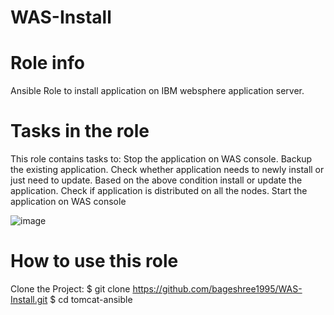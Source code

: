 # WAS-Install
# Role info

Ansible Role to install application on IBM websphere application server.

# Tasks in the role

This role contains tasks to:
Stop the application on WAS console.
Backup the existing application.
Check whether application needs to newly install or just need to update.
Based on the above condition install or update the application.
Check if application is distributed on all the nodes.
Start the application on WAS console

![image](https://user-images.githubusercontent.com/78317929/118358903-8e317c00-b59e-11eb-9f76-b8204269193f.png)

# How to use this role
Clone the Project:
$ git clone https://github.com/bageshree1995/WAS-Install.git
$ cd tomcat-ansible

